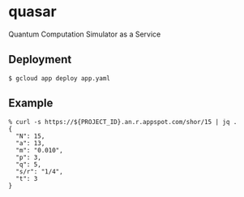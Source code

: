 # quasar

Quantum Computation Simulator as a Service

## Deployment

```shell
$ gcloud app deploy app.yaml
```

## Example

```shell
% curl -s https://${PROJECT_ID}.an.r.appspot.com/shor/15 | jq .
{
  "N": 15,
  "a": 13,
  "m": "0.010",
  "p": 3,
  "q": 5,
  "s/r": "1/4",
  "t": 3
}
```
